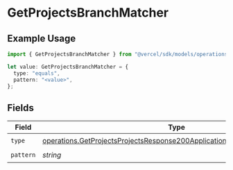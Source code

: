 # GetProjectsBranchMatcher

## Example Usage

```typescript
import { GetProjectsBranchMatcher } from "@vercel/sdk/models/operations/getprojects.js";

let value: GetProjectsBranchMatcher = {
  type: "equals",
  pattern: "<value>",
};
```

## Fields

| Field                                                                                                                                                                | Type                                                                                                                                                                 | Required                                                                                                                                                             | Description                                                                                                                                                          |
| -------------------------------------------------------------------------------------------------------------------------------------------------------------------- | -------------------------------------------------------------------------------------------------------------------------------------------------------------------- | -------------------------------------------------------------------------------------------------------------------------------------------------------------------- | -------------------------------------------------------------------------------------------------------------------------------------------------------------------- |
| `type`                                                                                                                                                               | [operations.GetProjectsProjectsResponse200ApplicationJSONResponseBodyType](../../models/operations/getprojectsprojectsresponse200applicationjsonresponsebodytype.md) | :heavy_check_mark:                                                                                                                                                   | N/A                                                                                                                                                                  |
| `pattern`                                                                                                                                                            | *string*                                                                                                                                                             | :heavy_check_mark:                                                                                                                                                   | N/A                                                                                                                                                                  |